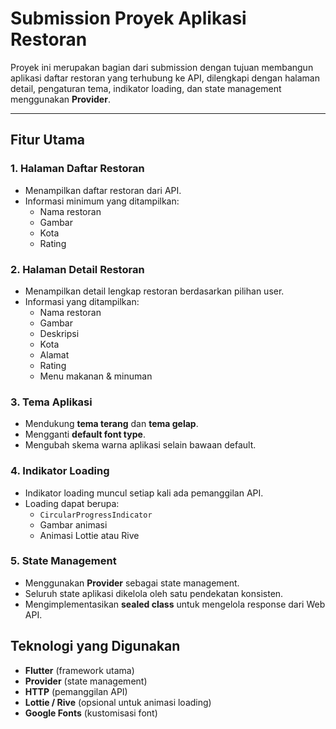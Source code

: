 # Submission Proyek Aplikasi Restoran

Proyek ini merupakan bagian dari submission dengan tujuan membangun aplikasi daftar restoran yang terhubung ke API, dilengkapi dengan halaman detail, pengaturan tema, indikator loading, dan state management menggunakan **Provider**.

---

##  Fitur Utama

### 1. Halaman Daftar Restoran
- Menampilkan daftar restoran dari API.
- Informasi minimum yang ditampilkan:
  - Nama restoran
  - Gambar
  - Kota
  - Rating

### 2. Halaman Detail Restoran
- Menampilkan detail lengkap restoran berdasarkan pilihan user.
- Informasi yang ditampilkan:
  - Nama restoran
  - Gambar
  - Deskripsi
  - Kota
  - Alamat
  - Rating
  - Menu makanan & minuman

### 3. Tema Aplikasi
- Mendukung **tema terang** dan **tema gelap**.
- Mengganti **default font type**.
- Mengubah skema warna aplikasi selain bawaan default.

### 4. Indikator Loading
- Indikator loading muncul setiap kali ada pemanggilan API.
- Loading dapat berupa:
  - `CircularProgressIndicator`
  - Gambar animasi
  - Animasi Lottie atau Rive

### 5. State Management
- Menggunakan **Provider** sebagai state management.
- Seluruh state aplikasi dikelola oleh satu pendekatan konsisten.
- Mengimplementasikan **sealed class** untuk mengelola response dari Web API.

##  Teknologi yang Digunakan
- **Flutter** (framework utama)
- **Provider** (state management)
- **HTTP** (pemanggilan API)
- **Lottie / Rive** (opsional untuk animasi loading)
- **Google Fonts** (kustomisasi font)
